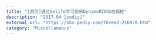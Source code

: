 ```yaml
---
title: "[原创]通过Selife学习使用DynamoRIO动态插桩"
description: "2017.04 [pediy]"
external_url: "https://bbs.pediy.com/thread-216970.htm"
category: "Miscellaneous"
---
```

